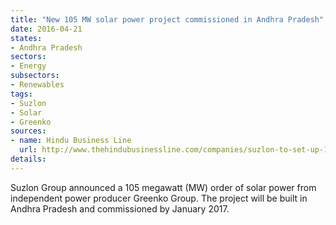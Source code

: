 ```yaml
---
title: "New 105 MW solar power project commissioned in Andhra Pradesh"
date: 2016-04-21
states:
- Andhra Pradesh
sectors:
- Energy
subsectors:
- Renewables
tags:
- Suzlon
- Solar
- Greenko
sources:
- name: Hindu Business Line
  url: http://www.thehindubusinessline.com/companies/suzlon-to-set-up-105-mw-wind-farm-for-greenko-in-andhra-pradesh/article8460878.ece
details:
---
```


Suzlon Group announced a 105 megawatt (MW) order of solar power from independent power producer Greenko Group. The project will be built in Andhra Pradesh and commissioned by January 2017.
